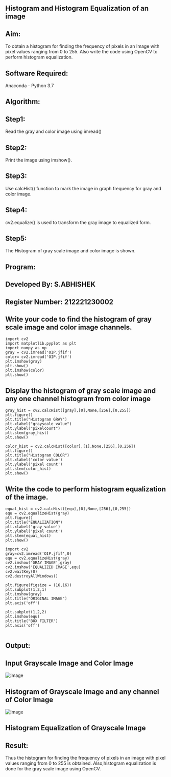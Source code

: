 ## Histogram and Histogram Equalization of an image
## Aim:
To obtain a histogram for finding the frequency of pixels in an Image with pixel values ranging from 0 to 255. Also write the code using OpenCV to perform histogram equalization.

## Software Required:
Anaconda - Python 3.7

## Algorithm:
## Step1:
Read the gray and color image using imread()

## Step2:
Print the image using imshow().

## Step3:
Use calcHist() function to mark the image in graph frequency for gray and color image.

## Step4:
cv2.equalize() is used to transform the gray image to equalized form.

## Step5:
The Histogram of gray scale image and color image is shown.

## Program:

## Developed By: S.ABHISHEK
## Register Number: 212221230002

## Write your code to find the histogram of gray scale image and color image channels.
```
import cv2
import matplotlib.pyplot as plt
import numpy as np
gray = cv2.imread('OIP.jfif')
color= cv2.imread('OIP.jfif')
plt.imshow(gray)
plt.show()
plt.imshow(color)
plt.show()
```


## Display the histogram of gray scale image and any one channel histogram from color image
```
gray_hist = cv2.calcHist([gray],[0],None,[256],[0,255])
plt.figure()
plt.title("Histogram GRAY")
plt.xlabel("grayscale value")
plt.ylabel("pixelcount")
plt.stem(gray_hist)
plt.show()

color_hist = cv2.calcHist([color],[1],None,[256],[0,256])
plt.figure()
plt.title("Histogram COLOR")
plt.xlabel('color value')
plt.ylabel('pixel count')
plt.stem(color_hist)
plt.show()
```




## Write the code to perform histogram equalization of the image. 
```
equal_hist = cv2.calcHist([equ],[0],None,[256],[0,255])
equ = cv2.equalizeHist(gray)
plt.figure()
plt.title("EQUALIZATION")
plt.xlabel('gray value')
plt.ylabel('pixel count')
plt.stem(equal_hist)
plt.show()

import cv2
gray=cv2.imread('OIP.jfif',0)
equ = cv2.equalizeHist(gray)
cv2.imshow('GRAY IMAGE',gray)
cv2.imshow('EQUALIZED IMAGE',equ)
cv2.waitKey(0)
cv2.destroyAllWindows()

plt.figure(figsize = (16,16))
plt.subplot(1,2,1)
plt.imshow(gray)
plt.title("ORIGINAL IMAGE")
plt.axis('off')

plt.subplot(1,2,2)
plt.imshow(equ)
plt.title("BOX FILTER")
plt.axis('off')


```
## Output:
## Input Grayscale Image and Color Image
![image](https://user-images.githubusercontent.com/66360846/230031763-298f68a3-5e37-45be-bbb2-3356290dac90.png)
## Histogram of Grayscale Image and any channel of Color Image
![image](https://user-images.githubusercontent.com/66360846/230033158-1ee05585-8fea-4470-baae-b1706493755f.png)


## Histogram Equalization of Grayscale Image



## Result: 
Thus the histogram for finding the frequency of pixels in an image with pixel values ranging from 0 to 255 is obtained. Also,histogram equalization is done for the gray scale image using OpenCV.
